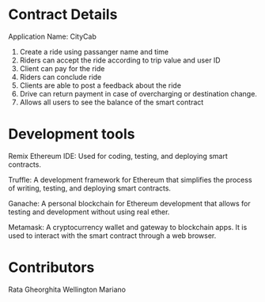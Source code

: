 # Contract Details
Application Name: CityCab

1. Create a  ride using passanger name and time
2. Riders can accept the ride according to trip value and user ID
3. Client can pay for the ride 
4. Riders can conclude ride
5. Clients are able to post a feedback about the ride
6. Drive can return payment in case of overcharging or destination change.
7. Allows all users to see the balance of the smart contract

# Development tools
Remix Ethereum IDE: Used for coding, testing, and deploying smart contracts.

Truffle: A development framework for Ethereum that simplifies the process of writing, testing, and deploying smart contracts.

Ganache: A personal blockchain for Ethereum development that allows for testing and development without using real ether.

Metamask: A cryptocurrency wallet and gateway to blockchain apps. It is used to interact with the smart contract through a web browser.

# Contributors
Rata Gheorghita 
Wellington Mariano 